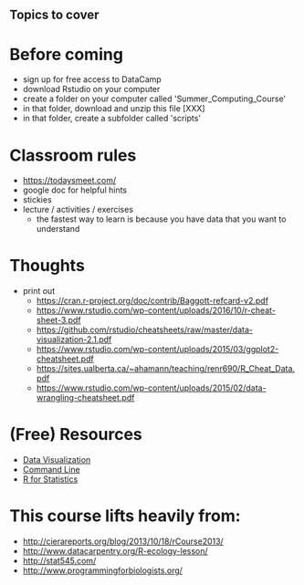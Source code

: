 Topics to cover
---

# Before coming
- sign up for free access to DataCamp
- download Rstudio on your computer
- create a folder on your computer called 'Summer_Computing_Course'
- in that folder, download and unzip this file [XXX]
- in that folder, create a subfolder called 'scripts'

# Classroom rules
- https://todaysmeet.com/
- google doc for helpful hints
- stickies
- lecture / activities / exercises
	- the fastest way to learn is because you have data that you want to understand

# Thoughts
- print out
	- https://cran.r-project.org/doc/contrib/Baggott-refcard-v2.pdf
	- https://www.rstudio.com/wp-content/uploads/2016/10/r-cheat-sheet-3.pdf
	- https://github.com/rstudio/cheatsheets/raw/master/data-visualization-2.1.pdf
	- https://www.rstudio.com/wp-content/uploads/2015/03/ggplot2-cheatsheet.pdf
	- https://sites.ualberta.ca/~ahamann/teaching/renr690/R_Cheat_Data.pdf
	- https://www.rstudio.com/wp-content/uploads/2015/02/data-wrangling-cheatsheet.pdf

# (Free) Resources
- [Data Visualization](http://serialmentor.com/dataviz/)
- [Command Line](http://rik.smith-unna.com/command_line_bootcamp/?id=y3shhd1a5n)
- [R for Statistics](https://cran.r-project.org/doc/contrib/Verzani-SimpleR.pdf)

# This course lifts heavily from:
- http://cierareports.org/blog/2013/10/18/rCourse2013/
- http://www.datacarpentry.org/R-ecology-lesson/
- http://stat545.com/
- http://www.programmingforbiologists.org/
